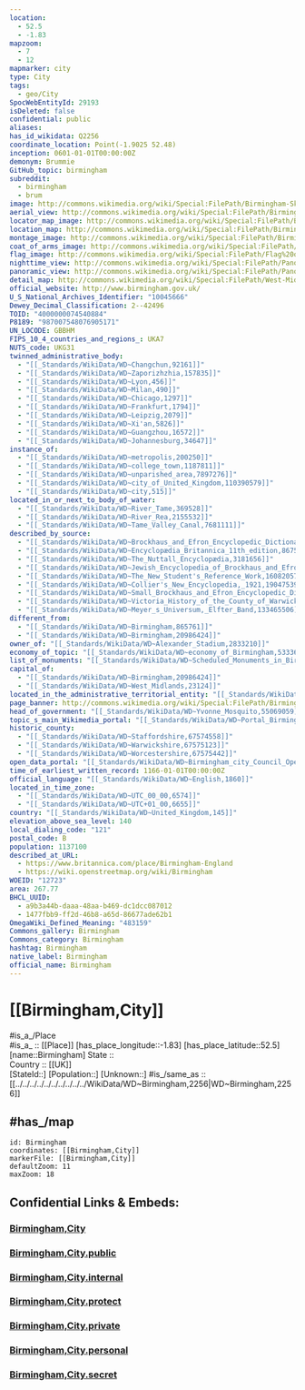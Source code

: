 ```yaml
---
location:
  - 52.5
  - -1.83
mapzoom:
  - 7
  - 12
mapmarker: city
type: City
tags:
  - geo/City
SpocWebEntityId: 29193
isDeleted: false
confidential: public
aliases: 
has_id_wikidata: Q2256
coordinate_location: Point(-1.9025 52.48)
inception: 0601-01-01T00:00:00Z
demonym: Brummie
GitHub_topic: birmingham
subreddit:
  - birmingham
  - brum
image: http://commons.wikimedia.org/wiki/Special:FilePath/Birmingham-Skyline-from-Edgbaston-crop.jpg
aerial_view: http://commons.wikimedia.org/wiki/Special:FilePath/Birmingham%20by%20Sentinel-2%2C%202020-05-29.jpg
locator_map_image: http://commons.wikimedia.org/wiki/Special:FilePath/Birmingham%20in%20England%20%28zoom%29.svg
location_map: http://commons.wikimedia.org/wiki/Special:FilePath/Birmingham%20UK%20ward%20map%202010%20%28blank%29.svg
montage_image: http://commons.wikimedia.org/wiki/Special:FilePath/BirminghamMontage.jpg
coat_of_arms_image: http://commons.wikimedia.org/wiki/Special:FilePath/Coat%20of%20arms%20of%20Birmingham.svg
flag_image: http://commons.wikimedia.org/wiki/Special:FilePath/Flag%20of%20Birmingham%2C%20United%20Kingdom.svg
nighttime_view: http://commons.wikimedia.org/wiki/Special:FilePath/Panorama%20Birmingham%20Bullring.jpg
panoramic_view: http://commons.wikimedia.org/wiki/Special:FilePath/Panorama%20of%20Birmingham.jpg
detail_map: http://commons.wikimedia.org/wiki/Special:FilePath/West-Midlands-Urban-and-Metropolitan-Areas%2001.jpg
official_website: http://www.birmingham.gov.uk/
U_S_National_Archives_Identifier: "10045666"
Dewey_Decimal_Classification: 2--42496
TOID: "4000000074540884"
P8189: "987007548076905171"
UN_LOCODE: GBBHM
FIPS_10_4_countries_and_regions_: UKA7
NUTS_code: UKG31
twinned_administrative_body:
  - "[[_Standards/WikiData/WD~Changchun,92161]]"
  - "[[_Standards/WikiData/WD~Zaporizhzhia,157835]]"
  - "[[_Standards/WikiData/WD~Lyon,456]]"
  - "[[_Standards/WikiData/WD~Milan,490]]"
  - "[[_Standards/WikiData/WD~Chicago,1297]]"
  - "[[_Standards/WikiData/WD~Frankfurt,1794]]"
  - "[[_Standards/WikiData/WD~Leipzig,2079]]"
  - "[[_Standards/WikiData/WD~Xi'an,5826]]"
  - "[[_Standards/WikiData/WD~Guangzhou,16572]]"
  - "[[_Standards/WikiData/WD~Johannesburg,34647]]"
instance_of:
  - "[[_Standards/WikiData/WD~metropolis,200250]]"
  - "[[_Standards/WikiData/WD~college_town,1187811]]"
  - "[[_Standards/WikiData/WD~unparished_area,7897276]]"
  - "[[_Standards/WikiData/WD~city_of_United_Kingdom,110390579]]"
  - "[[_Standards/WikiData/WD~city,515]]"
located_in_or_next_to_body_of_water:
  - "[[_Standards/WikiData/WD~River_Tame,369528]]"
  - "[[_Standards/WikiData/WD~River_Rea,2155532]]"
  - "[[_Standards/WikiData/WD~Tame_Valley_Canal,7681111]]"
described_by_source:
  - "[[_Standards/WikiData/WD~Brockhaus_and_Efron_Encyclopedic_Dictionary,602358]]"
  - "[[_Standards/WikiData/WD~Encyclopædia_Britannica_11th_edition,867541]]"
  - "[[_Standards/WikiData/WD~The_Nuttall_Encyclopædia,3181656]]"
  - "[[_Standards/WikiData/WD~Jewish_Encyclopedia_of_Brockhaus_and_Efron,4173137]]"
  - "[[_Standards/WikiData/WD~The_New_Student's_Reference_Work,16082057]]"
  - "[[_Standards/WikiData/WD~Collier's_New_Encyclopedia,_1921,19047539]]"
  - "[[_Standards/WikiData/WD~Small_Brockhaus_and_Efron_Encyclopedic_Dictionary,19180675]]"
  - "[[_Standards/WikiData/WD~Victoria_History_of_the_County_of_Warwick_Volume_7,_the_City_of_Birmingham,28733155]]"
  - "[[_Standards/WikiData/WD~Meyer_s_Universum,_Elfter_Band,133465506]]"
different_from:
  - "[[_Standards/WikiData/WD~Birmingham,865761]]"
  - "[[_Standards/WikiData/WD~Birmingham,20986424]]"
owner_of: "[[_Standards/WikiData/WD~Alexander_Stadium,2833210]]"
economy_of_topic: "[[_Standards/WikiData/WD~economy_of_Birmingham,5333643]]"
list_of_monuments: "[[_Standards/WikiData/WD~Scheduled_Monuments_in_Birmingham,17600855]]"
capital_of:
  - "[[_Standards/WikiData/WD~Birmingham,20986424]]"
  - "[[_Standards/WikiData/WD~West_Midlands,23124]]"
located_in_the_administrative_territorial_entity: "[[_Standards/WikiData/WD~Birmingham,20986424]]"
page_banner: http://commons.wikimedia.org/wiki/Special:FilePath/Birmingham%20Wikivoyage%20Banner.png
head_of_government: "[[_Standards/WikiData/WD~Yvonne_Mosquito,55069059]]"
topic_s_main_Wikimedia_portal: "[[_Standards/WikiData/WD~Portal_Birmingham,56677984]]"
historic_county:
  - "[[_Standards/WikiData/WD~Staffordshire,67574558]]"
  - "[[_Standards/WikiData/WD~Warwickshire,67575123]]"
  - "[[_Standards/WikiData/WD~Worcestershire,67575442]]"
open_data_portal: "[[_Standards/WikiData/WD~Birmingham_city_Council_Open_Data,97142588]]"
time_of_earliest_written_record: 1166-01-01T00:00:00Z
official_language: "[[_Standards/WikiData/WD~English,1860]]"
located_in_time_zone:
  - "[[_Standards/WikiData/WD~UTC_00_00,6574]]"
  - "[[_Standards/WikiData/WD~UTC+01_00,6655]]"
country: "[[_Standards/WikiData/WD~United_Kingdom,145]]"
elevation_above_sea_level: 140
local_dialing_code: "121"
postal_code: B
population: 1137100
described_at_URL:
  - https://www.britannica.com/place/Birmingham-England
  - https://wiki.openstreetmap.org/wiki/Birmingham
WOEID: "12723"
area: 267.77
BHCL_UUID:
  - a9b3a44b-daaa-48aa-b469-dc1dcc087012
  - 1477fbb9-ff2d-46b8-a65d-86677ade62b1
OmegaWiki_Defined_Meaning: "483159"
Commons_gallery: Birmingham
Commons_category: Birmingham
hashtag: Birmingham
native_label: Birmingham
official_name: Birmingham
---
```


# [[Birmingham,City]] 

#is_a_/Place  
#is_a_ :: [[Place]] 
[has_place_longitude::-1.83] 
[has_place_latitude::52.5] 
[name::Birmingham] 
State ::  
Country :: [[UK]]  
[StateId::] 
[Population::] 
[Unknown::] 
#is_/same_as :: [[../../../../../../../../../../WikiData/WD~Birmingham,2256|WD~Birmingham,2256]]

## #has_/map 

```leaflet
id: Birmingham
coordinates: [[Birmingham,City]] 
markerFile: [[Birmingham,City]] 
defaultZoom: 11 
maxZoom: 18
```


## Confidential Links & Embeds: 

### [Birmingham,City](/_Standards/Earth/Continent/Europe/Europe~North/UK/England/Regions~England/West_Midlands,Region/Birmingham,County/cities~Birmingham/Birmingham,City.md) 

### [Birmingham,City.public](/_public/Earth/Continent/Europe/Europe~North/UK/England/Regions~England/West_Midlands,Region/Birmingham,County/cities~Birmingham/Birmingham,City.public.md) 

### [Birmingham,City.internal](/_internal/Earth/Continent/Europe/Europe~North/UK/England/Regions~England/West_Midlands,Region/Birmingham,County/cities~Birmingham/Birmingham,City.internal.md) 

### [Birmingham,City.protect](/_protect/Earth/Continent/Europe/Europe~North/UK/England/Regions~England/West_Midlands,Region/Birmingham,County/cities~Birmingham/Birmingham,City.protect.md) 

### [Birmingham,City.private](/_private/Earth/Continent/Europe/Europe~North/UK/England/Regions~England/West_Midlands,Region/Birmingham,County/cities~Birmingham/Birmingham,City.private.md) 

### [Birmingham,City.personal](/_personal/Earth/Continent/Europe/Europe~North/UK/England/Regions~England/West_Midlands,Region/Birmingham,County/cities~Birmingham/Birmingham,City.personal.md) 

### [Birmingham,City.secret](/_secret/Earth/Continent/Europe/Europe~North/UK/England/Regions~England/West_Midlands,Region/Birmingham,County/cities~Birmingham/Birmingham,City.secret.md)

